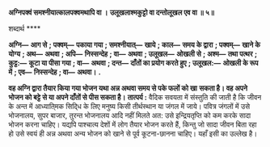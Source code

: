 **अग्निपक्वं समश्नीयात्कालपक्वमथापि वा ।** **उलूखलाश्मकुट्टो वा दन्तोलूखल एव वा ॥ ५॥** 

शब्दार्थ **** 

**अग्नि—** **आग से** **; पक्वम्—** **पकाया गया** **; समश्नीयात्—** **खाये** **; काल—** **समय के द्वारा** **; पक्वम्—** **खाने के योग्य** **; अथ—** **अथवा** **; अपि—** **निस्सन्देह** **; वा—** **अथवा** **; उलूखल—** **ओखली से** **; अश्म—** **तथा पत्थर** **; कुट्ट:—** **कूटा या पीसा गया** **; वा—** **अथवा** **; दन्त—** **दाँतों का प्रयोग करते हुए** **; उलूखल:—** **ओखली के रूप में** **; एव—** **निस्सन्देह** **; वा—** **अथवा।** **.** 

**वह अग्नि द्वारा तैयार किया गया भोजन यथा अन्न अथवा समय से पके फलों को खा** **सकता है। वह अपने भोजन को बट्टे से या अपने दाँतों से पीस सकता है।** **तात्पर्य :** वैदिक सवयता में संस्तुति की जाती है कि जीवन के अन्त में आध्याति्मक सिदि्ध के लिए मनुष्य किसी तीर्थस्थान या जंगल में जाये। पवित्र जंगलों में उसे भोजनालय, सुपर बाजार, तुरन्त भोजनालय आदि नहीं मिलते अत: उसे इन्द्रियतृप्ति को कम करके सादा भोजन करना चाहिए। यद्यपि पाश्चात्य देशों में लोग तैयार भोजन करते हैं, किन्तु जो सादा जीवन बिता रहा हो उसे स्वयं ही अन्न अथवा अन्य भोजन को खाने से पूर्व कूटना-छानना चाहिए। यहाँ इसी का उल्लेख है।  
